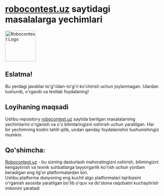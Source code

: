 <h1><a href="https://robocontest.uz/">robocontest.uz</a> saytidagi masalalarga yechimlari</h1>
<a href="https://robocontest.uz/profile/pmaxsudbek" title="Robocontest Profile" target="_blank">
    <img width="100" src="https://robocontest.uz/favicon.png" alt="Robocontest Logo">
  </a>
<h2>Eslatma!</h2>
<p>
  Bu yerdagi javoblar to'g'ridan-to'g'ri ko'chirish uchun joylanmagan. Ulardan tushunib, o'rganib va testlab foydalaning!
</p>
<h2>Loyihaning maqsadi</h2>
<p>
  Ushbu repository <a href="https://robocontest.uz/">robocontest.uz</a> saytida berilgan masalalarning yechimlarini o'rganish va o'z bilimlaringizni oshirish uchun yaratilgan. Har bir yechimning kodini tahlil qilib, undan qanday foydalanishni tushunishingiz mumkin.
</p>
<h2>Qo'shimcha:</h2>
<p>
<a href="https://robocontest.uz/">Robocontest.uz</a> - bu sizning dasturlash mahoratingizni oshirish, bilimingizni kengaytirish va texnik suhbatlarga tayyorgarlik ko'rish uchun yordam beradigan eng ilg'or platformalardan biri.<br>
Ushbu platforma dunyoning eng kuchli algo platformalari tajribasini o'rganish asosida yaratilgan bo'lib o'quv va do'stona raqobatni kuchaytirish imkonini yaratadi
</p>
